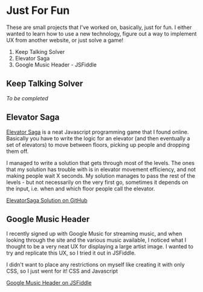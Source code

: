 # Just For Fun
These are small projects that I've worked on, basically, just for fun. I either wanted to learn how to use a new technology,
figure out a way to implement UX from another website, or just solve a game!

1. Keep Talking Solver
2. Elevator Saga
3. Google Music Header - JSFiddle

## Keep Talking Solver
_To be completed_


## Elevator Saga

[Elevator Saga](http://play.elevatorsaga.com) is a neat Javascript programming game that I found online. Basically you have to write the logic for
an elevator (and then eventually a set of elevators) to move between floors, picking up people and dropping them off.

I managed to write a solution that gets through most of the levels. The ones that my solution has trouble with is in elevator
movement efficiency, and not making people wait X seconds. My solution manages to pass the rest of the levels - but not
necessarily on the very first go, sometimes it depends on the input, i.e. when and which floor people call the elevator.

[ElevatorSaga Solution on GitHub](https://github.com/denno020/elevatorsaga)

## Google Music Header
I recently signed up with Google Music for streaming music, and when looking through the site and the various music
available, I noticed what I thought to be a very neat UX for displaying a large artist image. I wanted to try
and replicate this UX, so I tried it out in JSFiddle.

I didn't want to place any restrictions on myself like creating it with only CSS, so I just went for it! CSS and Javascript

[Google Music Header on JSFiddle](https://jsfiddle.net/denno020/s6p61oft/)
